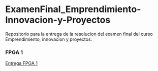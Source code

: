 # ExamenFinal_Emprendimiento-Innovacion-y-Proyectos
Repositorio para la entrega de la resolucion del examen final del curso Emprendimiento, innovacion y proyectos.

### FPGA 1
[Entrega FPGA 1](https://github.com/JorgeArias8644/ExamenFinal_Emprendimiento-Innovacion-y-Proyectos/blob/main/FPGA_1.md)
